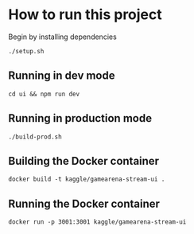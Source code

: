 # How to run this project
Begin by installing dependencies

```console
./setup.sh
```

## Running in dev mode
```console
cd ui && npm run dev
```

## Running in production mode
```console
./build-prod.sh
```

## Building the Docker container
```console
docker build -t kaggle/gamearena-stream-ui .
```

## Running the Docker container
```console
docker run -p 3001:3001 kaggle/gamearena-stream-ui
```
